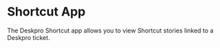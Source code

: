 Shortcut App
============

The Deskpro Shortcut app allows you to view Shortcut stories linked to a Deskpro ticket.
